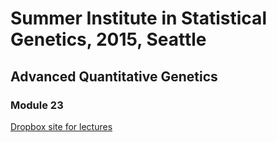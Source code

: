 # Summer Institute in Statistical Genetics, 2015, Seattle
## Advanced Quantitative Genetics
### Module 23

<a href="https://www.dropbox.com/sh/bs5hs254p7tcvjo/AABsBx8jeimk2KCTsQPM4Kdxa?dl=0/" target="_blank">Dropbox site for lectures</a>
